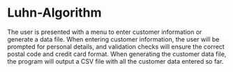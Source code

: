 # Luhn-Algorithm
The user is presented with a menu to enter customer information or generate a data file.
When entering customer information, the user will be prompted for personal details, and validation checks will ensure the correct postal code and credit card format.
When generating the customer data file, the program will output a CSV file with all the customer data entered so far.
